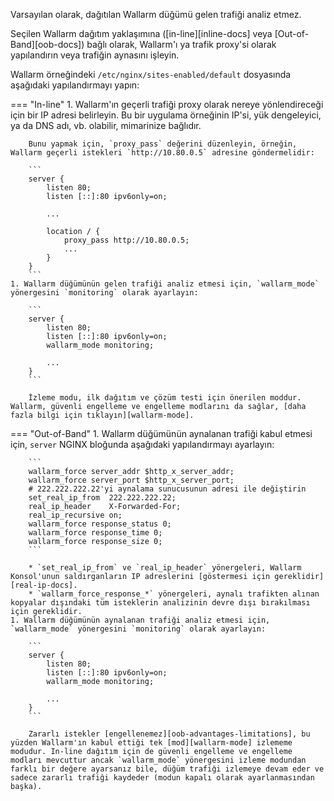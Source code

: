 Varsayılan olarak, dağıtılan Wallarm düğümü gelen trafiği analiz etmez.

Seçilen Wallarm dağıtım yaklaşımına ([in-line][inline-docs] veya [Out-of-Band][oob-docs]) bağlı olarak, Wallarm'ı ya trafik proxy'si olarak yapılandırın veya trafiğin aynasını işleyin.

Wallarm örneğindeki `/etc/nginx/sites-enabled/default` dosyasında aşağıdaki yapılandırmayı yapın:

=== "In-line"
    1. Wallarm'ın geçerli trafiği proxy olarak nereye yönlendireceği için bir IP adresi belirleyin. Bu bir uygulama örneğinin IP'si, yük dengeleyici, ya da DNS adı, vb. olabilir, mimarinize bağlıdır.
    
        Bunu yapmak için, `proxy_pass` değerini düzenleyin, örneğin, Wallarm geçerli istekleri `http://10.80.0.5` adresine göndermelidir:

        ```
        server {
            listen 80;
            listen [::]:80 ipv6only=on;

            ...

            location / {
                proxy_pass http://10.80.0.5; 
                ...
            }
        }
        ```
    1. Wallarm düğümünün gelen trafiği analiz etmesi için, `wallarm_mode` yönergesini `monitoring` olarak ayarlayın:

        ```
        server {
            listen 80;
            listen [::]:80 ipv6only=on;
            wallarm_mode monitoring;

            ...
        }
        ```
    
        İzleme modu, ilk dağıtım ve çözüm testi için önerilen moddur. Wallarm, güvenli engelleme ve engelleme modlarını da sağlar, [daha fazla bilgi için tıklayın][wallarm-mode].
=== "Out-of-Band"
    1. Wallarm düğümünün aynalanan trafiği kabul etmesi için, `server` NGINX bloğunda aşağıdaki yapılandırmayı ayarlayın:

        ```
        wallarm_force server_addr $http_x_server_addr;
        wallarm_force server_port $http_x_server_port;
        # 222.222.222.22'yi aynalama sunucusunun adresi ile değiştirin
        set_real_ip_from  222.222.222.22;
        real_ip_header    X-Forwarded-For;
        real_ip_recursive on;
        wallarm_force response_status 0;
        wallarm_force response_time 0;
        wallarm_force response_size 0;
        ```

        * `set_real_ip_from` ve `real_ip_header` yönergeleri, Wallarm Konsol'unun saldırganların IP adreslerini [göstermesi için gereklidir][real-ip-docs].
        * `wallarm_force_response_*` yönergeleri, aynalı trafikten alınan kopyalar dışındaki tüm isteklerin analizinin devre dışı bırakılması için gereklidir.
    1. Wallarm düğümünün aynalanan trafiği analiz etmesi için, `wallarm_mode` yönergesini `monitoring` olarak ayarlayın:

        ```
        server {
            listen 80;
            listen [::]:80 ipv6only=on;
            wallarm_mode monitoring;

            ...
        }
        ```

        Zararlı istekler [engellenemez][oob-advantages-limitations], bu yüzden Wallarm'ın kabul ettiği tek [mod][wallarm-mode] izlememe modudur. In-line dağıtım için de güvenli engelleme ve engelleme modları mevcuttur ancak `wallarm_mode` yönergesini izleme modundan farklı bir değere ayarsanız bile, düğüm trafiği izlemeye devam eder ve sadece zararlı trafiği kaydeder (modun kapalı olarak ayarlanmasından başka).
